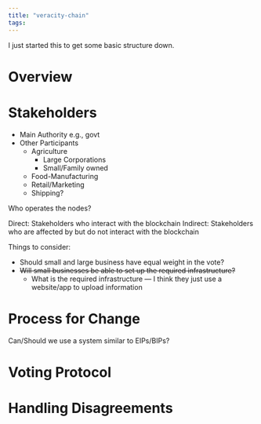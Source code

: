 ```yaml
---
title: "veracity-chain"
tags: 
---
```

I just started this to get some basic structure down.

# Overview


# Stakeholders
- Main Authority e.g., govt
- Other Participants
	- Agriculture
		- Large Corporations
		- Small/Family owned
	- Food-Manufacturing
	- Retail/Marketing
	- Shipping?

Who operates the nodes?

Direct: Stakeholders who interact with the blockchain
Indirect: Stakeholders who are affected by but do not interact with the blockchain

Things to consider:
- Should small and large business have equal weight in the vote?
- ~~Will small businesses be able to set up the required infrastructure?~~
	- What is the required infrastructure — I think they just use a website/app to upload information

# Process for Change
Can/Should we use a system similar to EIPs/BIPs?

# Voting Protocol

# Handling Disagreements
